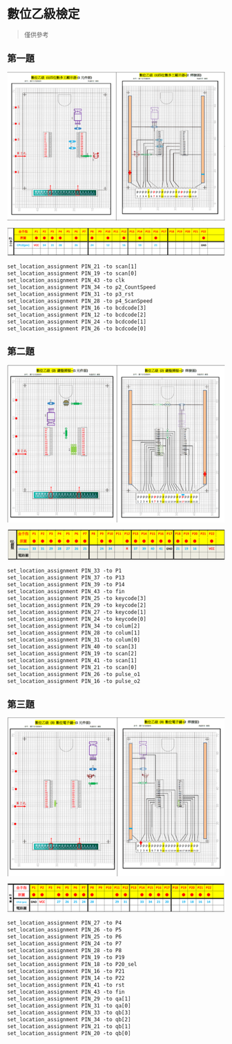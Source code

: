 # 數位乙級檢定

> 僅供參考

## 第一題

![image-20221104173511493](Readme.assets/image-20221104173511493.png)

![image-20221104173926391](Readme.assets/image-20221104173926391.png)

```
set_location_assignment PIN_21 -to scan[1]
set_location_assignment PIN_19 -to scan[0]
set_location_assignment PIN_43 -to clk
set_location_assignment PIN_34 -to p2_CountSpeed
set_location_assignment PIN_31 -to p3_rst
set_location_assignment PIN_28 -to p4_ScanSpeed
set_location_assignment PIN_16 -to bcdcode[3]
set_location_assignment PIN_12 -to bcdcode[2]
set_location_assignment PIN_24 -to bcdcode[1]
set_location_assignment PIN_26 -to bcdcode[0]
```



## 第二題

![image-20221104173820306](Readme.assets/image-20221104173820306.png)

![image-20221104173939166](Readme.assets/image-20221104173939166.png)

```
set_location_assignment PIN_33 -to P1
set_location_assignment PIN_37 -to P13
set_location_assignment PIN_39 -to P14
set_location_assignment PIN_43 -to fin
set_location_assignment PIN_25 -to keycode[3]
set_location_assignment PIN_29 -to keycode[2]
set_location_assignment PIN_27 -to keycode[1]
set_location_assignment PIN_24 -to keycode[0]
set_location_assignment PIN_34 -to colum[2]
set_location_assignment PIN_28 -to colum[1]
set_location_assignment PIN_31 -to colum[0]
set_location_assignment PIN_40 -to scan[3]
set_location_assignment PIN_19 -to scan[2]
set_location_assignment PIN_41 -to scan[1]
set_location_assignment PIN_21 -to scan[0]
set_location_assignment PIN_26 -to pulse_o1
set_location_assignment PIN_16 -to pulse_o2
```



## 第三題

![image-20221104173837346](Readme.assets/image-20221104173837346.png)

![image-20221104173946506](Readme.assets/image-20221104173946506.png)



```
set_location_assignment PIN_27 -to P4
set_location_assignment PIN_26 -to P5
set_location_assignment PIN_25 -to P6
set_location_assignment PIN_24 -to P7
set_location_assignment PIN_28 -to P8
set_location_assignment PIN_19 -to P19
set_location_assignment PIN_18 -to P20_sel
set_location_assignment PIN_16 -to P21
set_location_assignment PIN_14 -to P22
set_location_assignment PIN_41 -to rst
set_location_assignment PIN_43 -to fin
set_location_assignment PIN_29 -to qa[1]
set_location_assignment PIN_31 -to qa[0]
set_location_assignment PIN_33 -to qb[3]
set_location_assignment PIN_34 -to qb[2]
set_location_assignment PIN_21 -to qb[1]
set_location_assignment PIN_20 -to qb[0]
```

